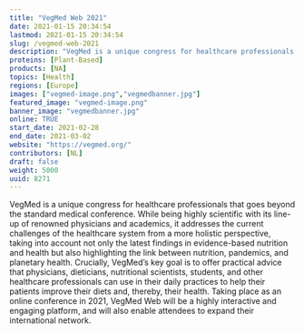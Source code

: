 ```yaml
---
title: "VegMed Web 2021"
date: 2021-01-15 20:34:54
lastmod: 2021-01-15 20:34:54
slug: /vegmed-web-2021
description: "VegMed is a unique congress for healthcare professionals that goes beyond the standard medical conference. While being highly scientific with its line-up of renowned physicians and academics, it addresses the current challenges of the healthcare system from a more holistic perspective, taking into account not only the latest findings in evidence-based nutrition and health but also highlighting the link between nutrition, pandemics, and planetary health."
proteins: [Plant-Based]
products: [NA]
topics: [Health]
regions: [Europe]
images: ["vegmed-image.png","vegmedbanner.jpg"]
featured_image: "vegmed-image.png"
banner_image: "vegmedbanner.jpg"
online: TRUE
start_date: 2021-02-28
end_date: 2021-03-02
website: "https://vegmed.org/"
contributors: [NL]
draft: false
weight: 5000
uuid: 8271
---
```

<p>VegMed is a unique congress for healthcare professionals that goes beyond the standard medical conference. While being highly scientific with its line-up of renowned physicians and academics, it addresses the current challenges of the healthcare system from a more holistic perspective, taking into account not only the latest findings in evidence-based nutrition and health but also highlighting the link between nutrition, pandemics, and planetary health. Crucially, VegMed’s key goal is to offer practical advice that physicians, dieticians, nutritional scientists, students, and other healthcare professionals can use in their daily practices to help their patients improve their diets and, thereby, their health. Taking place as an online conference in 2021, VegMed Web will be a highly interactive and engaging platform, and will also enable attendees to expand their international network.</p>
